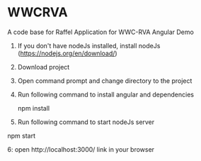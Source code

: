 # WWCRVA
A code base for Raffel Application for WWC-RVA Angular Demo
1. If you don't have nodeJs installed, install nodeJs (https://nodejs.org/en/download/)

2. Download project

3. Open command prompt and change directory to the project

4. Run following command to install angular and dependencies
    
    npm install
    
5. Run following command to start nodeJs server 
  
  npm start
  
6: open http://localhost:3000/ link in your browser
